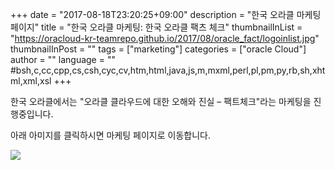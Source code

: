 +++
date = "2017-08-18T23:20:25+09:00"
description = "한국 오라클 마케팅 페이지"
title = "한국 오라클 마케팅: 한국 오라클 팩츠 체크"
thumbnailInList = "https://oracloud-kr-teamrepo.github.io/2017/08/oracle_fact/logoinlist.jpg"
thumbnailInPost = ""
tags = ["marketing"]
categories = ["oracle Cloud"]
author = ""
language = ""  #bsh,c,cc,cpp,cs,csh,cyc,cv,htm,html,java,js,m,mxml,perl,pl,pm,py,rb,sh,xhtml,xml,xsl
+++

한국 오라클에서는 "오라클 클라우드에 대한 오해와 진실 – 팩트체크"라는 마케팅을 진행중입니다.

아래 아미지를 클릭하시면 마케팅 페이지로 이동합니다.

[![](https://oracloud-kr-teamrepo.github.io/2017/08/oracle_fact/img01.jpg)](http://www.regist-event.com/oracle/2017/factcheck/)
